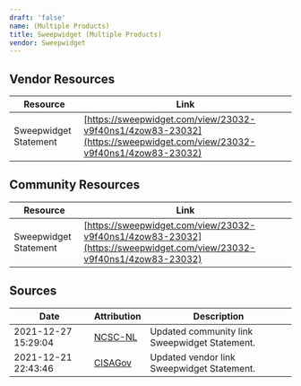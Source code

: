 ```yaml
---
draft: 'false'
name: (Multiple Products)
title: Sweepwidget (Multiple Products)
vendor: Sweepwidget
---
```


## Vendor Resources
| Resource | Link |
| --- | --- |
| Sweepwidget Statement | [https://sweepwidget.com/view/23032-v9f40ns1/4zow83-23032](https://sweepwidget.com/view/23032-v9f40ns1/4zow83-23032) |

## Community Resources
| Resource | Link |
| --- | --- |
| Sweepwidget Statement | [https://sweepwidget.com/view/23032-v9f40ns1/4zow83-23032](https://sweepwidget.com/view/23032-v9f40ns1/4zow83-23032) |


## Sources
| Date | Attribution | Description |
| --- | --- | --- |
| 2021-12-27 15:29:04 | [NCSC-NL](https://github.com/NCSC-NL/log4shell/blob/main/software/README.md) | Updated community link Sweepwidget Statement.  |
| 2021-12-21 22:43:46 | [CISAGov](https://raw.githubusercontent.com/cisagov/log4j-affected-db/develop/README.md) | Updated vendor link Sweepwidget Statement.  |
